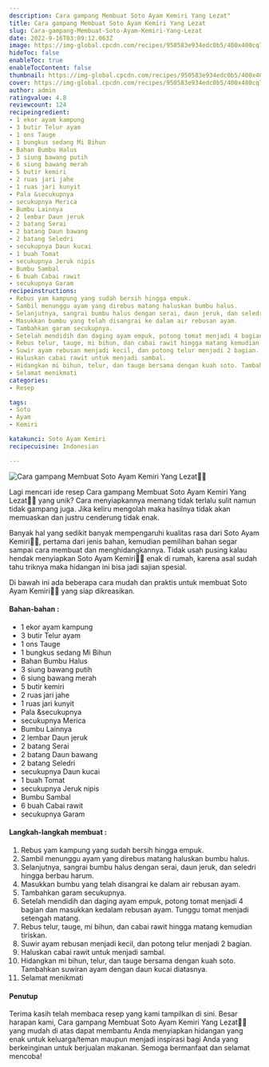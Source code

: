 ```yaml
---
description: Cara gampang Membuat Soto Ayam Kemiri Yang Lezat"
title: Cara gampang Membuat Soto Ayam Kemiri Yang Lezat
slug: Cara-gampang-Membuat-Soto-Ayam-Kemiri-Yang-Lezat
date: 2022-9-16T03:09:12.063Z
image: https://img-global.cpcdn.com/recipes/950583e934edc0b5/400x400cq70/photo.jpg
hideToc: false
enableToc: true
enableTocContent: false
thumbnail: https://img-global.cpcdn.com/recipes/950583e934edc0b5/400x400cq70/photo.jpg
cover: https://img-global.cpcdn.com/recipes/950583e934edc0b5/400x400cq70/photo.jpg
author: admin
ratingvalue: 4.8
reviewcount: 124
recipeingredient:
- 1 ekor ayam kampung
- 3 butir Telur ayam
- 1 ons Tauge
- 1 bungkus sedang Mi Bihun
- Bahan Bumbu Halus
- 3 siung bawang putih
- 6 siung bawang merah
- 5 butir kemiri
- 2 ruas jari jahe
- 1 ruas jari kunyit
- Pala &secukupnya
- secukupnya Merica
- Bumbu Lainnya
- 2 lembar Daun jeruk
- 2 batang Serai
- 2 batang Daun bawang
- 2 batang Seledri
- secukupnya Daun kucai
- 1 buah Tomat
- secukupnya Jeruk nipis
- Bumbu Sambal
- 6 buah Cabai rawit
- secukupnya Garam
recipeinstructions:
- Rebus yam kampung yang sudah bersih hingga empuk.
- Sambil menunggu ayam yang direbus matang haluskan bumbu halus.
- Selanjutnya, sangrai bumbu halus dengan serai, daun jeruk, dan seledri hingga berbau harum.
- Masukkan bumbu yang telah disangrai ke dalam air rebusan ayam.
- Tambahkan garam secukupnya.
- Setelah mendidih dan daging ayam empuk, potong tomat menjadi 4 bagian dan masukkan kedalam rebusan ayam. Tunggu tomat menjadi setengah matang.
- Rebus telur, tauge, mi bihun, dan cabai rawit hingga matang kemudian tiriskan.
- Suwir ayam rebusan menjadi kecil, dan potong telur menjadi 2 bagian.
- Haluskan cabai rawit untuk menjadi sambal.
- Hidangkan mi bihun, telur, dan tauge bersama dengan kuah soto. Tambahkan suwiran ayam dengan daun kucai diatasnya.
- Selamat menikmati
categories:
- Resep

tags:
- Soto
- Ayam
- Kemiri

katakunci: Soto Ayam Kemiri
recipecuisine: Indonesian

---
```


![Cara gampang Membuat Soto Ayam Kemiri Yang Lezat👩‍🍳](https://img-global.cpcdn.com/recipes/950583e934edc0b5/400x400cq70/photo.jpg)

Lagi mencari ide resep Cara gampang Membuat Soto Ayam Kemiri Yang Lezat👩‍🍳 yang unik? Cara menyiapkannya memang tidak terlalu sulit namun tidak gampang juga. Jika keliru mengolah maka hasilnya tidak akan memuaskan dan justru cenderung tidak enak.

Banyak hal yang sedikit banyak mempengaruhi kualitas rasa dari Soto Ayam Kemiri👩‍🍳, pertama dari jenis bahan, kemudian pemilihan bahan segar sampai cara membuat dan menghidangkannya. Tidak usah pusing kalau hendak menyiapkan Soto Ayam Kemiri👩‍🍳 enak di rumah, karena asal sudah tahu triknya maka hidangan ini bisa jadi sajian spesial.

Di bawah ini ada beberapa cara mudah dan praktis untuk membuat Soto Ayam Kemiri👩‍🍳 yang siap dikreasikan.

<!--inarticleads1-->

#### Bahan-bahan :

- 1 ekor ayam kampung
- 3 butir Telur ayam
- 1 ons Tauge
- 1 bungkus sedang Mi Bihun
- Bahan Bumbu Halus
- 3 siung bawang putih
- 6 siung bawang merah
- 5 butir kemiri
- 2 ruas jari jahe
- 1 ruas jari kunyit
- Pala &secukupnya
- secukupnya Merica
- Bumbu Lainnya
- 2 lembar Daun jeruk
- 2 batang Serai
- 2 batang Daun bawang
- 2 batang Seledri
- secukupnya Daun kucai
- 1 buah Tomat
- secukupnya Jeruk nipis
- Bumbu Sambal
- 6 buah Cabai rawit
- secukupnya Garam

<!--inarticleads2-->

#### Langkah-langkah membuat :

1. Rebus yam kampung yang sudah bersih hingga empuk.
1. Sambil menunggu ayam yang direbus matang haluskan bumbu halus.
1. Selanjutnya, sangrai bumbu halus dengan serai, daun jeruk, dan seledri hingga berbau harum.
1. Masukkan bumbu yang telah disangrai ke dalam air rebusan ayam.
1. Tambahkan garam secukupnya.
1. Setelah mendidih dan daging ayam empuk, potong tomat menjadi 4 bagian dan masukkan kedalam rebusan ayam. Tunggu tomat menjadi setengah matang.
1. Rebus telur, tauge, mi bihun, dan cabai rawit hingga matang kemudian tiriskan.
1. Suwir ayam rebusan menjadi kecil, dan potong telur menjadi 2 bagian.
1. Haluskan cabai rawit untuk menjadi sambal.
1. Hidangkan mi bihun, telur, dan tauge bersama dengan kuah soto. Tambahkan suwiran ayam dengan daun kucai diatasnya.
1. Selamat menikmati

#### Penutup

Terima kasih telah membaca resep yang kami tampilkan di sini. Besar harapan kami, Cara gampang Membuat Soto Ayam Kemiri Yang Lezat👩‍🍳 yang mudah di atas dapat membantu Anda menyiapkan hidangan yang enak untuk keluarga/teman maupun menjadi inspirasi bagi Anda yang berkeinginan untuk berjualan makanan. Semoga bermanfaat dan selamat mencoba!
